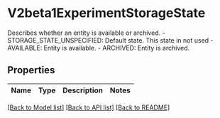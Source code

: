 # V2beta1ExperimentStorageState

Describes whether an entity is available or archived.   - STORAGE_STATE_UNSPECIFIED: Default state. This state in not used  - AVAILABLE: Entity is available.  - ARCHIVED: Entity is archived.
## Properties
Name | Type | Description | Notes
------------ | ------------- | ------------- | -------------

[[Back to Model list]](../README.md#documentation-for-models) [[Back to API list]](../README.md#documentation-for-api-endpoints) [[Back to README]](../README.md)


